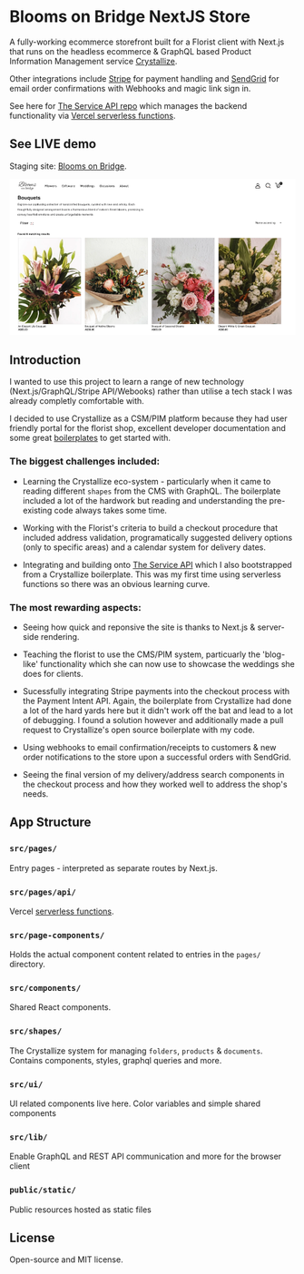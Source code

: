 # Blooms on Bridge NextJS Store

A fully-working ecommerce storefront built for a Florist client with Next.js
that runs on the headless ecommerce & GraphQL based Product Information
Management service [Crystallize][5].

Other integrations include [Stripe][0] for payment handling and [SendGrid][1]
for email order confirmations with Webhooks and magic link sign in.

See here for [The Service API repo][2] which manages the backend functionality
via [Vercel serverless functions][18].

## See LIVE demo

Staging site: [Blooms on Bridge][3].

![Website that sell plants displaying them as a grid. Ecommerce created with the Crystallize NextJS boilerplate and powered by our GraphQL API](public/screenshots/bouquets.png)

## Introduction

I wanted to use this project to learn a range of new technology
(Next.js/GraphQL/Stripe API/Webooks) rather than utilise a tech stack I was
already completly comfortable with.

I decided to use Crystallize as a CSM/PIM platform because they had user
friendly portal for the florist shop, excellent developer documentation and some
great [boilerplates][4] to get started with.

### The biggest challenges included:

- Learning the Crystallize eco-system - particularly when it came to reading
  different `shapes` from the CMS with GraphQL. The boilerplate included a lot
  of the hardwork but reading and understanding the pre-existing code always
  takes some time.

- Working with the Florist's criteria to build a checkout procedure that
  included address validation, programatically suggested delivery options (only
  to specific areas) and a calendar system for delivery dates.

- Integrating and building onto [The Service API][2] which I also bootstrapped
  from a Crystallize boilerplate. This was my first time using serverless
  functions so there was an obvious learning curve.

### The most rewarding aspects:

- Seeing how quick and reponsive the site is thanks to Next.js & server-side
  rendering.
- Teaching the florist to use the CMS/PIM system, particuarly the 'blog-like'
  functionality which she can now use to showcase the weddings she does for
  clients.
- Sucessfully integrating Stripe payments into the checkout process with the
  Payment Intent API. Again, the boilerplate from Crystallize had done a lot of
  the hard yards here but it didn't work off the bat and lead to a lot of
  debugging. I found a solution however and additionally made a pull request to
  Crystallize's open source boilerplate with my code.

- Using webhooks to email confirmation/receipts to customers & new order
  notifications to the store upon a successful orders with SendGrid.

- Seeing the final version of my delivery/address search components in the
  checkout process and how they worked well to address the shop's needs.

## App Structure

### `src/pages/`

Entry pages - interpreted as separate routes by Next.js.

### `src/pages/api/`

Vercel [serverless functions][18].

### `src/page-components/`

Holds the actual component content related to entries in the `pages/` directory.

### `src/components/`

Shared React components.

### `src/shapes/`

The Crystallize system for managing `folders`, `products` & `documents`.
Contains components, styles, graphql queries and more.

### `src/ui/`

UI related components live here. Color variables and simple shared components

### `src/lib/`

Enable GraphQL and REST API communication and more for the browser client

### `public/static/`

Public resources hosted as static files

## License

Open-source and MIT license.

[0]: https://stripe.com/au
[1]: https://sendgrid.com/
[2]: https://github.com/mountmike/blooms-on-bridge-SERVICE-API
[3]: https://blooms-on-bridge-crystallize.vercel.app/
[4]: https://crystallize.com/learn/open-source/boilerplates/react-nextjs
[5]: https://crystallize.com/
[18]: https://vercel.com/docs/v2/serverless-functions/introduction
